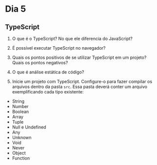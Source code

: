 # Dia 5

## TypeScript

1) O que é o TypeScript? No que ele diferencia do JavaScript?

2) É possível executar TypeScript no navegador?

3) Quais os pontos positivos de se utilizar TypeScript em um projeto? Quais os pontos negativos?

4) O que é análise estática de código?

5) Inicie um projeto com TypeScript. Configure-o para fazer compilar os arquivos dentro da pasta `src`. Essa pasta deverá conter um arquivo exemplificando cada tipo existente:
- String
- Number
- Boolean
- Array
- Tuple
- Null e Undefined
- Any
- Unknown
- Void
- Never
- Object
- Function
